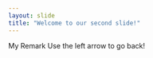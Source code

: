 ```yaml
---
layout: slide
title: "Welcome to our second slide!"
---
```

My Remark
Use the left arrow to go back!
